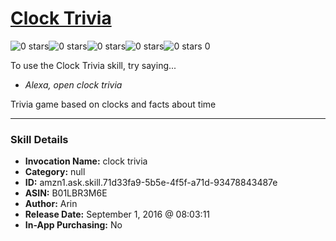 # [Clock Trivia](http://alexa.amazon.com/#skills/amzn1.ask.skill.71d33fa9-5b5e-4f5f-a71d-93478843487e)
![0 stars](../../images/ic_star_border_black_18dp_1x.png)![0 stars](../../images/ic_star_border_black_18dp_1x.png)![0 stars](../../images/ic_star_border_black_18dp_1x.png)![0 stars](../../images/ic_star_border_black_18dp_1x.png)![0 stars](../../images/ic_star_border_black_18dp_1x.png) 0

To use the Clock Trivia skill, try saying...

* *Alexa, open clock trivia*

Trivia game based on clocks and facts about time

***

### Skill Details

* **Invocation Name:** clock trivia
* **Category:** null
* **ID:** amzn1.ask.skill.71d33fa9-5b5e-4f5f-a71d-93478843487e
* **ASIN:** B01LBR3M6E
* **Author:** Arin
* **Release Date:** September 1, 2016 @ 08:03:11
* **In-App Purchasing:** No
